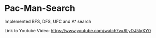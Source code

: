 # Pac-Man-Search
Implemented BFS, DFS, UFC and A* search

Link to Youtube Video: https://www.youtube.com/watch?v=8LyDJ5lqXY0
